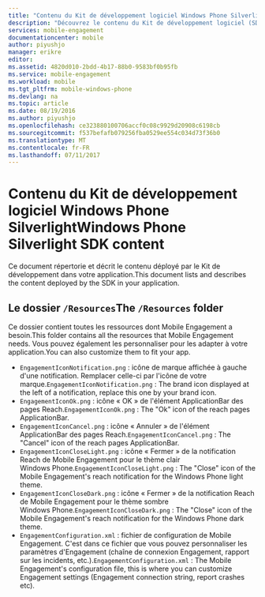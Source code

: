 ```yaml
---
title: "Contenu du Kit de développement logiciel Windows Phone Silverlight"
description: "Découvrez le contenu du Kit de développement logiciel (SDK) Windows Phone pour Azure Mobile Engagement."
services: mobile-engagement
documentationcenter: mobile
author: piyushjo
manager: erikre
editor: 
ms.assetid: 4820d010-2bdd-4b17-88b0-9583bf0b95fb
ms.service: mobile-engagement
ms.workload: mobile
ms.tgt_pltfrm: mobile-windows-phone
ms.devlang: na
ms.topic: article
ms.date: 08/19/2016
ms.author: piyushjo
ms.openlocfilehash: ce323880100706accf0c08c9929d20908c6198cb
ms.sourcegitcommit: f537befafb079256fba0529ee554c034d73f36b0
ms.translationtype: MT
ms.contentlocale: fr-FR
ms.lasthandoff: 07/11/2017
---
```

# <a name="windows-phone-silverlight-sdk-content"></a><span data-ttu-id="16266-103">Contenu du Kit de développement logiciel Windows Phone Silverlight</span><span class="sxs-lookup"><span data-stu-id="16266-103">Windows Phone Silverlight SDK content</span></span>
<span data-ttu-id="16266-104">Ce document répertorie et décrit le contenu déployé par le Kit de développement dans votre application.</span><span class="sxs-lookup"><span data-stu-id="16266-104">This document lists and describes the content deployed by the SDK in your application.</span></span>

## <a name="the-resources-folder"></a><span data-ttu-id="16266-105">Le dossier `/Resources`</span><span class="sxs-lookup"><span data-stu-id="16266-105">The `/Resources` folder</span></span>
<span data-ttu-id="16266-106">Ce dossier contient toutes les ressources dont Mobile Engagement a besoin.</span><span class="sxs-lookup"><span data-stu-id="16266-106">This folder contains all the resources that Mobile Engagement needs.</span></span> <span data-ttu-id="16266-107">Vous pouvez également les personnaliser pour les adapter à votre application.</span><span class="sxs-lookup"><span data-stu-id="16266-107">You can also customize them to fit your app.</span></span>

* <span data-ttu-id="16266-108">`EngagementIconNotification.png` : icône de marque affichée à gauche d'une notification. Remplacer celle-ci par l'icône de votre marque.</span><span class="sxs-lookup"><span data-stu-id="16266-108">`EngagementIconNotification.png` : The brand icon displayed at the left of a notification, replace this one by your brand icon.</span></span>
* <span data-ttu-id="16266-109">`EngagementIconOk.png` : icône « OK » de l'élément ApplicationBar des pages Reach.</span><span class="sxs-lookup"><span data-stu-id="16266-109">`EngagementIconOk.png` : The "Ok" icon of the reach pages ApplicationBar.</span></span>
* <span data-ttu-id="16266-110">`EngagementIconCancel.png` : icône « Annuler » de l'élément ApplicationBar des pages Reach.</span><span class="sxs-lookup"><span data-stu-id="16266-110">`EngagementIconCancel.png` : The "Cancel" icon of the reach pages ApplicationBar.</span></span>
* <span data-ttu-id="16266-111">`EngagementIconCloseLight.png` : icône « Fermer » de la notification Reach de Mobile Engagement pour le thème clair Windows Phone.</span><span class="sxs-lookup"><span data-stu-id="16266-111">`EngagementIconCloseLight.png` : The "Close" icon of the Mobile Engagement's reach notification for the Windows Phone light theme.</span></span>
* <span data-ttu-id="16266-112">`EngagementIconCloseDark.png` : icône « Fermer » de la notification Reach de Mobile Engagement pour le thème sombre Windows Phone.</span><span class="sxs-lookup"><span data-stu-id="16266-112">`EngagementIconCloseDark.png` : The "Close" icon of the Mobile Engagement's reach notification for the Windows Phone dark theme.</span></span>
* <span data-ttu-id="16266-113">`EngagementConfiguration.xml` : fichier de configuration de Mobile Engagement. C'est dans ce fichier que vous pouvez personnaliser les paramètres d'Engagement (chaîne de connexion Engagement, rapport sur les incidents, etc.).</span><span class="sxs-lookup"><span data-stu-id="16266-113">`EngagementConfiguration.xml` : The Mobile Engagement's configuration file, this is where you can customize Engagement settings (Engagement connection string, report crashes etc).</span></span>

